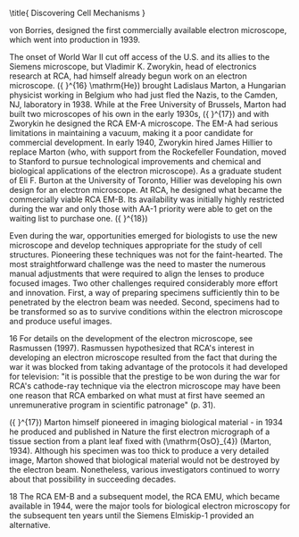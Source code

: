 \title{
Discovering Cell Mechanisms
}

von Borries, designed the first commercially available electron microscope, which went into production in 1939.

The onset of World War II cut off access of the U.S. and its allies to the Siemens microscope, but Vladimir K. Zworykin, head of electronics research at RCA, had himself already begun work on an electron microscope. \({ }^{16} \mathrm{He}\) brought Ladislaus Marton, a Hungarian physicist working in Belgium who had just fled the Nazis, to the Camden, NJ, laboratory in 1938. While at the Free University of Brussels, Marton had built two microscopes of his own in the early 1930s, \({ }^{17}\) and with Zworykin he designed the RCA EM-A microscope. The EM-A had serious limitations in maintaining a vacuum, making it a poor candidate for commercial development. In early 1940, Zworykin hired James Hillier to replace Marton (who, with support from the Rockefeller Foundation, moved to Stanford to pursue technological improvements and chemical and biological applications of the electron microscope). As a graduate student of Eli F. Burton at the University of Toronto, Hillier was developing his own design for an electron microscope. At RCA, he designed what became the commercially viable RCA EM-B. Its availability was initially highly restricted during the war and only those with AA-1 priority were able to get on the waiting list to purchase one. \({ }^{18}\)

Even during the war, opportunities emerged for biologists to use the new microscope and develop techniques appropriate for the study of cell structures. Pioneering these techniques was not for the faint-hearted. The most straightforward challenge was the need to master the numerous manual adjustments that were required to align the lenses to produce focused images. Two other challenges required considerably more effort and innovation. First, a way of preparing specimens sufficiently thin to be penetrated by the electron beam was needed. Second, specimens had to be transformed so as to survive conditions within the electron microscope and produce useful images.

16 For details on the development of the electron microscope, see Rasmussen (1997). Rasmussen hypothesized that RCA's interest in developing an electron microscope resulted from the fact that during the war it was blocked from taking advantage of the protocols it had developed for television: "it is possible that the prestige to be won during the war for RCA's cathode-ray technique via the electron microscope may have been one reason that RCA embarked on what must at first have seemed an unremunerative program in scientific patronage" (p. 31).

\({ }^{17}\) Marton himself pioneered in imaging biological material - in 1934 he produced and published in Nature the first electron micrograph of a tissue section from a plant leaf fixed with \(\mathrm{OsO}_{4}\) (Marton, 1934). Although his specimen was too thick to produce a very detailed image, Marton showed that biological material would not be destroyed by the electron beam. Nonetheless, various investigators continued to worry about that possibility in succeeding decades.

18 The RCA EM-B and a subsequent model, the RCA EMU, which became available in 1944, were the major tools for biological electron microscopy for the subsequent ten years until the Siemens Elmiskip-1 provided an alternative.